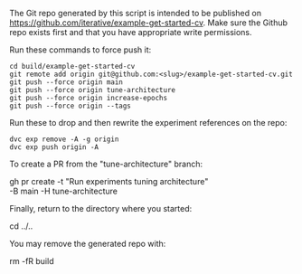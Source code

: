 The Git repo generated by this script is intended to be published on
https://github.com/iterative/example-get-started-cv. Make sure the Github repo
exists first and that you have appropriate write permissions.

Run these commands to force push it:

```
cd build/example-get-started-cv
git remote add origin git@github.com:<slug>/example-get-started-cv.git
git push --force origin main
git push --force origin tune-architecture
git push --force origin increase-epochs
git push --force origin --tags
```

Run these to drop and then rewrite the experiment references on the repo:

```
dvc exp remove -A -g origin
dvc exp push origin -A
```

To create a PR from the "tune-architecture" branch:

gh pr create -t "Run experiments tuning architecture" \
   -B main -H tune-architecture

Finally, return to the directory where you started:

cd ../..

You may remove the generated repo with:

rm -fR build
